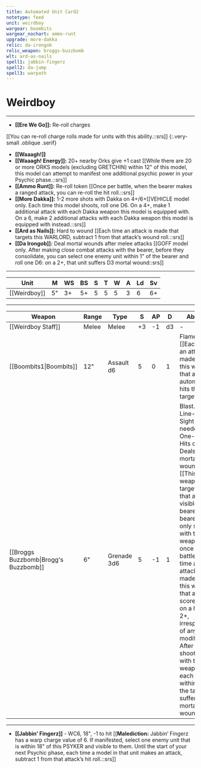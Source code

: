 ```yaml
---
title: Automated Unit Card2
notetype: feed
unit: weirdboy
wargear: boombits
wargear_nochart: ammo-runt
upgrade: more-dakka
relic: da-irongob
relic_weapon: broggs-buzzbomb
wlt: ard-as-nails
spell1: jabbin-fingerz
spell2: da-jump
spell3: warpath
---  
```

# Weirdboy

---

- **[[Ere We Go]]:** Re-roll charges 

[[You can re-roll charge rolls made for units with this ability.::srs]]
{:.very-small .oblique .serif}
- **[[Waaagh!]]**
- **[[Waaagh! Energy]]:** 20+ nearby Orks give +1 cast [[While there are 20 or more ORKS models (excluding GRETCHIN) within 12" of this model, this model can attempt to manifest one additional psychic power in your Psychic phase.::srs]]
- **[[Ammo Runt]]:** Re-roll token [[Once per battle, when the bearer makes a ranged attack, you can re-roll the hit roll.::srs]]
- **[[More Dakka]]:** 1-2 more shots with Dakka on 4+/6+[[VEHICLE model only. Each time this model shoots, roll one D6. On a 4+, make 1 additional attack with each Dakka weapon this model is equipped with. On a 6, make 2 additional attacks with each Dakka weapon this model is equipped with instead.::srs]]
- **[[Ard as Nails]]:** Hard to wound [[Each time an attack is made that targets this WARLORD, subtract 1 from that attack’s wound roll.::srs]]
- **[[Da Irongob]]:** Deal mortal wounds after melee attacks [[GOFF model only. After making close combat attacks with the bearer, before they consolidate, you can select one enemy unit within 1" of the bearer and roll one D6: on a 2+, that unit suffers D3 mortal wound::srs]]

---

| Unit     | M   | WS  | BS  | S   | T   | W   | A   | Ld  | Sv  |
| -------- | --- | --- | --- | --- | --- | --- | --- | --- | --- |
| [[Weirdboy]] | 5"  | 3+  | 5+  | 5   | 5   | 5   | 3   | 6   | 6+  |

---

| Weapon                             | Range | Type  | S   | AP  | D   | Abilities |
| ---------------------------------- | ----- | ----- | --- | --- | --- | --------- |
| [[Weirdboy Staff]] | Melee | Melee | +3  | -1  | d3  | -         |
| [[Boombits1\|Boombits]] | 12"   | Assault d6 | 5   | 0   | 1   | Flamer [[Each time an attack is made with this weapon, that attack automatically hits the target.::srs]] |
| [[Broggs Buzzbomb\|Brogg's Buzzbomb]] | 6"    | Grenade 3d6 | 5   | -1  | 1   | Blast. No Line-of-Sight needed. One-use. Hits on 2+. Deals extra mortal wounds. [[This weapon can target units that are not visible to the bearer. The bearer can only shoot with this weapon once per battle. Each time an attack is made with this weapon, that attack scores a hit on a hitroll of 2+, irrespective of any modifiers. After shooting with this weapon, each unit within 6" of the target suffers 1 mortal wound.::srs]] | 

---

- **[[Jabbin' Fingerz]]** - WC6, 18", -1 to hit [[**Malediction:** Jabbin’ Fingerz has a warp charge value of 6. If manifested, select one enemy unit that is within 18" of this PSYKER and visible to them. Until the start of your next Psychic phase, each time a model in that unit makes an attack, subtract 1 from that attack’s hit roll.::srs]]
